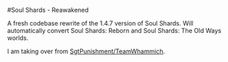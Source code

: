 #Soul Shards - Reawakened

A fresh codebase rewrite of the 1.4.7 version of Soul Shards. Will automatically convert Soul Shards: Reborn and Soul Shards: The Old Ways worlds.

I am taking over from [SgtPunishment/TeamWhammich](https://github.com/TeamWhammich/Soul-Shards-The-Old-Ways).
